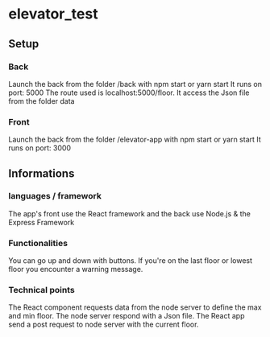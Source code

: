 # elevator_test

## Setup
### Back
Launch the back from the folder /back with npm start or yarn start
It runs on port: 5000
The route used is localhost:5000/floor. It access the Json file from the folder data

### Front
Launch the back from the folder /elevator-app with npm start or yarn start
It runs on port: 3000

## Informations
### languages / framework
The app's front use the React framework and the back use Node.js & the Express Framework 

### Functionalities
You can go up and down with buttons.
If you're on the last floor or lowest floor you encounter a warning message.

### Technical points
The React component requests data from the node server to define the max and min floor.
The node server respond with a Json file.
The React app send a post request to node server with the current floor. 
